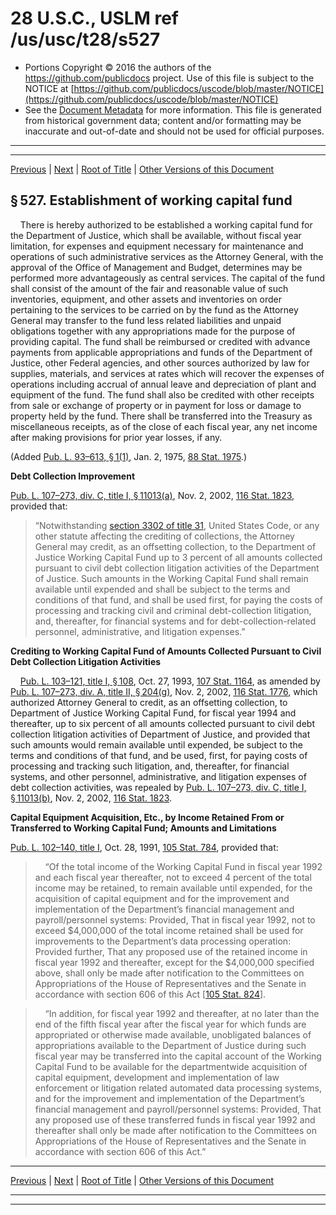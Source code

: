 ---
---

# 28 U.S.C., USLM ref /us/usc/t28/s527

* Portions Copyright © 2016 the authors of the https://github.com/publicdocs project.
  Use of this file is subject to the NOTICE at [https://github.com/publicdocs/uscode/blob/master/NOTICE](https://github.com/publicdocs/uscode/blob/master/NOTICE)
* See the [Document Metadata](././../../../../..//README.md) for more information.
  This file is generated from historical government data; content and/or formatting may be inaccurate and out-of-date and should not be used for official purposes.

----------
----------

[Previous](./../../../../..//us/usc/t28/ptII/ch31/m__us_usc_t28_s526.md) | [Next](./../../../../..//us/usc/t28/ptII/ch31/m__us_usc_t28_s528.md) | [Root of Title](./../../../../../) | [Other Versions of this Document](https://publicdocs.github.io/go/links?ns=uslm&ref=%2Fus%2Fusc%2Ft28%2Fs527)

## § 527. Establishment of working capital fund

    There is hereby authorized to be established a working capital fund for the Department of Justice, which shall be available, without fiscal year limitation, for expenses and equipment necessary for maintenance and operations of such administrative services as the Attorney General, with the approval of the Office of Management and Budget, determines may be performed more advantageously as central services. The capital of the fund shall consist of the amount of the fair and reasonable value of such inventories, equipment, and other assets and inventories on order pertaining to the services to be carried on by the fund as the Attorney General may transfer to the fund less related liabilities and unpaid obligations together with any appropriations made for the purpose of providing capital. The fund shall be reimbursed or credited with advance payments from applicable appropriations and funds of the Department of Justice, other Federal agencies, and other sources authorized by law for supplies, materials, and services at rates which will recover the expenses of operations including accrual of annual leave and depreciation of plant and equipment of the fund. The fund shall also be credited with other receipts from sale or exchange of property or in payment for loss or damage to property held by the fund. There shall be transferred into the Treasury as miscellaneous receipts, as of the close of each fiscal year, any net income after making provisions for prior year losses, if any.

(Added [Pub. L. 93–613, § 1(1)][/us/pl/93/613/s1/1], Jan. 2, 1975, [88 Stat. 1975][/us/stat/88/1975].)

 __Debt Collection Improvement__ 

[Pub. L. 107–273, div. C, title I, § 11013(a)][/us/pl/107/273/s11013/a], Nov. 2, 2002, [116 Stat. 1823][/us/stat/116/1823], provided that: 

> “Notwithstanding [section 3302 of title 31][/us/usc/t31/s3302], United States Code, or any other statute affecting the crediting of collections, the Attorney General may credit, as an offsetting collection, to the Department of Justice Working Capital Fund up to 3 percent of all amounts collected pursuant to civil debt collection litigation activities of the Department of Justice. Such amounts in the Working Capital Fund shall remain available until expended and shall be subject to the terms and conditions of that fund, and shall be used first, for paying the costs of processing and tracking civil and criminal debt-collection litigation, and, thereafter, for financial systems and for debt-collection-related personnel, administrative, and litigation expenses.”

 __Crediting to Working Capital Fund of Amounts Collected Pursuant to Civil Debt Collection Litigation Activities__ 

    [Pub. L. 103–121, title I, § 108][/us/pl/103/121/s108], Oct. 27, 1993, [107 Stat. 1164][/us/stat/107/1164], as amended by [Pub. L. 107–273, div. A, title II, § 204(g)][/us/pl/107/273/s204/g], Nov. 2, 2002, [116 Stat. 1776][/us/stat/116/1776], which authorized Attorney General to credit, as an offsetting collection, to Department of Justice Working Capital Fund, for fiscal year 1994 and thereafter, up to six percent of all amounts collected pursuant to civil debt collection litigation activities of Department of Justice, and provided that such amounts would remain available until expended, be subject to the terms and conditions of that fund, and be used, first, for paying costs of processing and tracking such litigation, and, thereafter, for financial systems, and other personnel, administrative, and litigation expenses of debt collection activities, was repealed by [Pub. L. 107–273, div. C, title I, § 11013(b)][/us/pl/107/273/s11013/b], Nov. 2, 2002, [116 Stat. 1823][/us/stat/116/1823].

 __Capital Equipment Acquisition, Etc., by Income Retained From or Transferred to Working Capital Fund; Amounts and Limitations__ 

[Pub. L. 102–140, title I][/us/pl/102/140], Oct. 28, 1991, [105 Stat. 784][/us/stat/105/784], provided that:

>     “Of the total income of the Working Capital Fund in fiscal year 1992 and each fiscal year thereafter, not to exceed 4 percent of the total income may be retained, to remain available until expended, for the acquisition of capital equipment and for the improvement and implementation of the Department’s financial management and payroll/personnel systems: Provided, That in fiscal year 1992, not to exceed $4,000,000 of the total income retained shall be used for improvements to the Department’s data processing operation: Provided further, That any proposed use of the retained income in fiscal year 1992 and thereafter, except for the $4,000,000 specified above, shall only be made after notification to the Committees on Appropriations of the House of Representatives and the Senate in accordance with section 606 of this Act \[[105 Stat. 824][/us/stat/105/824]\].

>     “In addition, for fiscal year 1992 and thereafter, at no later than the end of the fifth fiscal year after the fiscal year for which funds are appropriated or otherwise made available, unobligated balances of appropriations available to the Department of Justice during such fiscal year may be transferred into the capital account of the Working Capital Fund to be available for the departmentwide acquisition of capital equipment, development and implementation of law enforcement or litigation related automated data processing systems, and for the improvement and implementation of the Department’s financial management and payroll/personnel systems: Provided, That any proposed use of these transferred funds in fiscal year 1992 and thereafter shall only be made after notification to the Committees on Appropriations of the House of Representatives and the Senate in accordance with section 606 of this Act.”

----------

[Previous](./../../../../..//us/usc/t28/ptII/ch31/m__us_usc_t28_s526.md) | [Next](./../../../../..//us/usc/t28/ptII/ch31/m__us_usc_t28_s528.md) | [Root of Title](./../../../../../) | [Other Versions of this Document](https://publicdocs.github.io/go/links?ns=uslm&ref=%2Fus%2Fusc%2Ft28%2Fs527)

----------
----------

[/us/pl/93/613/s1/1]: https://publicdocs.github.io/go/links?ns=uslm&ref=%2Fus%2Fpl%2F93%2F613%2Fs1%2F1
[/us/stat/88/1975]: https://publicdocs.github.io/go/links?ns=uslm&ref=%2Fus%2Fstat%2F88%2F1975
[/us/pl/107/273/s11013/a]: https://publicdocs.github.io/go/links?ns=uslm&ref=%2Fus%2Fpl%2F107%2F273%2Fs11013%2Fa
[/us/stat/116/1823]: https://publicdocs.github.io/go/links?ns=uslm&ref=%2Fus%2Fstat%2F116%2F1823
[/us/usc/t31/s3302]: https://publicdocs.github.io/go/links?ns=uslm&ref=%2Fus%2Fusc%2Ft31%2Fs3302
[/us/pl/103/121/s108]: https://publicdocs.github.io/go/links?ns=uslm&ref=%2Fus%2Fpl%2F103%2F121%2Fs108
[/us/stat/107/1164]: https://publicdocs.github.io/go/links?ns=uslm&ref=%2Fus%2Fstat%2F107%2F1164
[/us/pl/107/273/s204/g]: https://publicdocs.github.io/go/links?ns=uslm&ref=%2Fus%2Fpl%2F107%2F273%2Fs204%2Fg
[/us/stat/116/1776]: https://publicdocs.github.io/go/links?ns=uslm&ref=%2Fus%2Fstat%2F116%2F1776
[/us/pl/107/273/s11013/b]: https://publicdocs.github.io/go/links?ns=uslm&ref=%2Fus%2Fpl%2F107%2F273%2Fs11013%2Fb
[/us/stat/116/1823]: https://publicdocs.github.io/go/links?ns=uslm&ref=%2Fus%2Fstat%2F116%2F1823
[/us/pl/102/140]: https://publicdocs.github.io/go/links?ns=uslm&ref=%2Fus%2Fpl%2F102%2F140
[/us/stat/105/784]: https://publicdocs.github.io/go/links?ns=uslm&ref=%2Fus%2Fstat%2F105%2F784
[/us/stat/105/824]: https://publicdocs.github.io/go/links?ns=uslm&ref=%2Fus%2Fstat%2F105%2F824


